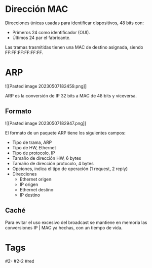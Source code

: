# Dirección MAC
Direcciones únicas usadas para identificar dispositivos, 48 bits con:
- Primeros 24 como identificador (OUI).
- Últimos 24 par el fabricante.

Las tramas trasmitidas tienen una MAC de destino asignada, siendo FF:FF:FF:FF:FF:FF.
# ARP

![[Pasted image 20230507182459.png]]

ARP es la conversión de IP 32 bits a MAC de 48 bits y viceversa.
## Formato

![[Pasted image 20230507182947.png]]

El formato de un paquete ARP tiene los siguientes campos:
- Tipo de trama, ARP
- Tipo de HW, Ethernet
- Tipo de protocolo, IP
- Tamaño de dirección HW, 6 bytes
- Tamaño de dirección protocolo, 4 bytes
- Opciones, indica el tipo de operación (1 request, 2 reply)
- Direcciones
	- Ethernet origen
	- IP origen
	- Ethernet destino
	- IP destino

## Caché
Para evitar el uso excesivo del broadcast se mantiene en memoria las conversiones IP | MAC ya hechas, con un tiempo de vida.
# Tags
#2- 
#2-2 
#red 
